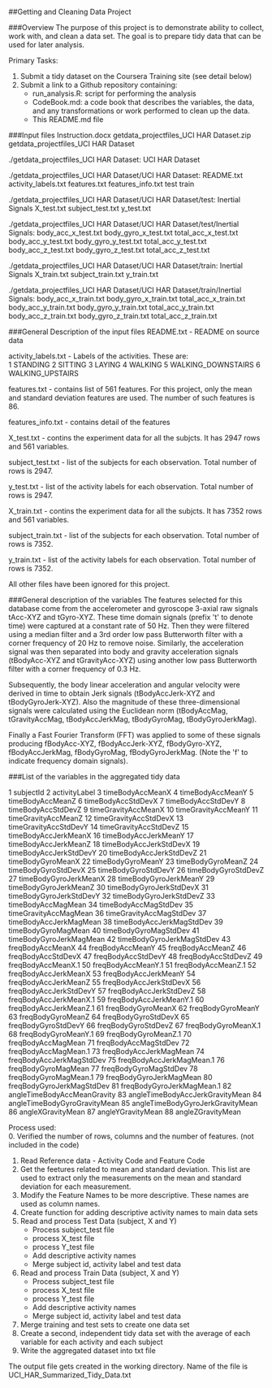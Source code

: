 ##Getting and Cleaning Data Project

###Overview
The purpose of this project is to demonstrate ability to collect, work with, and clean a data set. The goal is to prepare tidy data that can be used for later analysis. 

Primary Tasks:  
1. Submit a tidy dataset on the Coursera Training site (see detail below)
2. Submit a link to a Github repository containing:
	- run_analysis.R: script for performing the analysis
	- CodeBook.md: a code book that describes the variables, the data, and any transformations or work performed to clean up the data.
	- This README.md file  

###Input files
Instruction.docx                      getdata_projectfiles_UCI HAR Dataset.zip
getdata_projectfiles_UCI HAR Dataset

./getdata_projectfiles_UCI HAR Dataset:
UCI HAR Dataset

./getdata_projectfiles_UCI HAR Dataset/UCI HAR Dataset:
README.txt  activity_labels.txt  features.txt  features_info.txt  test  train

./getdata_projectfiles_UCI HAR Dataset/UCI HAR Dataset/test:
Inertial Signals  X_test.txt  subject_test.txt  y_test.txt

./getdata_projectfiles_UCI HAR Dataset/UCI HAR Dataset/test/Inertial Signals:
body_acc_x_test.txt  body_gyro_x_test.txt  total_acc_x_test.txt
body_acc_y_test.txt  body_gyro_y_test.txt  total_acc_y_test.txt
body_acc_z_test.txt  body_gyro_z_test.txt  total_acc_z_test.txt

./getdata_projectfiles_UCI HAR Dataset/UCI HAR Dataset/train:
Inertial Signals  X_train.txt  subject_train.txt  y_train.txt

./getdata_projectfiles_UCI HAR Dataset/UCI HAR Dataset/train/Inertial Signals:
body_acc_x_train.txt  body_gyro_x_train.txt  total_acc_x_train.txt
body_acc_y_train.txt  body_gyro_y_train.txt  total_acc_y_train.txt
body_acc_z_train.txt  body_gyro_z_train.txt  total_acc_z_train.txt

###General Description of the input files
README.txt - README on source data   

activity_labels.txt - Labels of the activities. These are:  
1                      STANDING
2                       SITTING
3                        LAYING
4                       WALKING
5            WALKING_DOWNSTAIRS
6              WALKING_UPSTAIRS


features.txt - contains list of 561 features. For this project, only the mean and standard deviation features are used. The number of such features is 86.   

features_info.txt - contains detail of the features

X_test.txt - contins the experiment data for all the subjcts. It has 2947 rows and 561 variables.  

subject_test.txt - list of the subjects for each observation. Total number of rows is 2947.  

y_test.txt - list of the activity labels for each observation. Total number of rows is 2947.  

X_train.txt - contins the experiment data for all the subjcts. It has 7352 rows and 561 variables.  

subject_train.txt - list of the subjects for each observation. Total number of rows is 7352.  

y_train.txt - list of the activity labels for each observation. Total number of rows is 7352.  

All other files have been ignored for this project.

###General description of the variables
The features selected for this database come from the accelerometer and gyroscope 3-axial raw signals tAcc-XYZ and tGyro-XYZ. These time domain signals (prefix 't' to denote time) were captured at a constant rate of 50 Hz. Then they were filtered using a median filter and a 3rd order low pass Butterworth filter with a corner frequency of 20 Hz to remove noise. Similarly, the acceleration signal was then separated into body and gravity acceleration signals (tBodyAcc-XYZ and tGravityAcc-XYZ) using another low pass Butterworth filter with a corner frequency of 0.3 Hz. 

Subsequently, the body linear acceleration and angular velocity were derived in time to obtain Jerk signals (tBodyAccJerk-XYZ and tBodyGyroJerk-XYZ). Also the magnitude of these three-dimensional signals were calculated using the Euclidean norm (tBodyAccMag, tGravityAccMag, tBodyAccJerkMag, tBodyGyroMag, tBodyGyroJerkMag). 

Finally a Fast Fourier Transform (FFT) was applied to some of these signals producing fBodyAcc-XYZ, fBodyAccJerk-XYZ, fBodyGyro-XYZ, fBodyAccJerkMag, fBodyGyroMag, fBodyGyroJerkMag. (Note the 'f' to indicate frequency domain signals).


###List of the variables in the aggregated tidy data

1                         subjectId
2                     activityLabel
3                  timeBodyAccMeanX
4                  timeBodyAccMeanY
5                  timeBodyAccMeanZ
6                timeBodyAccStdDevX
7                timeBodyAccStdDevY
8                timeBodyAccStdDevZ
9               timeGravityAccMeanX
10              timeGravityAccMeanY
11              timeGravityAccMeanZ
12            timeGravityAccStdDevX
13            timeGravityAccStdDevY
14            timeGravityAccStdDevZ
15             timeBodyAccJerkMeanX
16             timeBodyAccJerkMeanY
17             timeBodyAccJerkMeanZ
18           timeBodyAccJerkStdDevX
19           timeBodyAccJerkStdDevY
20           timeBodyAccJerkStdDevZ
21                timeBodyGyroMeanX
22                timeBodyGyroMeanY
23                timeBodyGyroMeanZ
24              timeBodyGyroStdDevX
25              timeBodyGyroStdDevY
26              timeBodyGyroStdDevZ
27            timeBodyGyroJerkMeanX
28            timeBodyGyroJerkMeanY
29            timeBodyGyroJerkMeanZ
30          timeBodyGyroJerkStdDevX
31          timeBodyGyroJerkStdDevY
32          timeBodyGyroJerkStdDevZ
33               timeBodyAccMagMean
34             timeBodyAccMagStdDev
35            timeGravityAccMagMean
36          timeGravityAccMagStdDev
37           timeBodyAccJerkMagMean
38         timeBodyAccJerkMagStdDev
39              timeBodyGyroMagMean
40            timeBodyGyroMagStdDev
41          timeBodyGyroJerkMagMean
42        timeBodyGyroJerkMagStdDev
43                 freqBodyAccMeanX
44                 freqBodyAccMeanY
45                 freqBodyAccMeanZ
46               freqBodyAccStdDevX
47               freqBodyAccStdDevY
48               freqBodyAccStdDevZ
49               freqBodyAccMeanX.1
50               freqBodyAccMeanY.1
51               freqBodyAccMeanZ.1
52             freqBodyAccJerkMeanX
53             freqBodyAccJerkMeanY
54             freqBodyAccJerkMeanZ
55           freqBodyAccJerkStdDevX
56           freqBodyAccJerkStdDevY
57           freqBodyAccJerkStdDevZ
58           freqBodyAccJerkMeanX.1
59           freqBodyAccJerkMeanY.1
60           freqBodyAccJerkMeanZ.1
61                freqBodyGyroMeanX
62                freqBodyGyroMeanY
63                freqBodyGyroMeanZ
64              freqBodyGyroStdDevX
65              freqBodyGyroStdDevY
66              freqBodyGyroStdDevZ
67              freqBodyGyroMeanX.1
68              freqBodyGyroMeanY.1
69              freqBodyGyroMeanZ.1
70               freqBodyAccMagMean
71             freqBodyAccMagStdDev
72             freqBodyAccMagMean.1
73           freqBodyAccJerkMagMean
74         freqBodyAccJerkMagStdDev
75         freqBodyAccJerkMagMean.1
76              freqBodyGyroMagMean
77            freqBodyGyroMagStdDev
78            freqBodyGyroMagMean.1
79          freqBodyGyroJerkMagMean
80        freqBodyGyroJerkMagStdDev
81        freqBodyGyroJerkMagMean.1
82      angleTimeBodyAccMeanGravity
83  angleTimeBodyAccJerkGravityMean
84     angleTimeBodyGyroGravityMean
85 angleTimeBodyGyroJerkGravityMean
86                angleXGravityMean
87                angleYGravityMean
88                angleZGravityMean



Process used:  
0.	Verified the number of rows, columns and the number of features. (not included in the code)
1. 	Read Reference data - Activity Code and Feature Code
2.	Get the feetures related to mean and standard deviation. This list are used to extract only the measurements on the mean and standard deviation for each measurement.
3.	Modify the Feature Names to be more descriptive. These names are used as column names.
4.	Create function for adding descriptive activity names to main data sets
5.	Read and process Test Data (subject, X and Y)
	- Process subject_test file
	- process X_test file
	- process Y_test file
	- Add descriptive activity names
	- Merge subject id, activity label and test data
6.	Read and process Train Data (subject, X and Y)
	- Process subject_test file
	- process X_test file
	- process Y_test file
	- Add descriptive activity names
	- Merge subject id, activity label and test data
7.	Merge training and test sets to create one data set
8.	Create a second, independent tidy data set with the average of each variable for each activity and each subject
9.	Write the aggregated dataset into txt file

The output file gets created in the working directory. Name of the file is UCI_HAR_Summarized_Tidy_Data.txt
